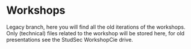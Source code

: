 # Workshops
Legacy branch, here you will find all the old iterations of the workshops. Only (technical) files related to the workshop will be stored here, for old presentations see the StudSec WorkshopCie drive.

